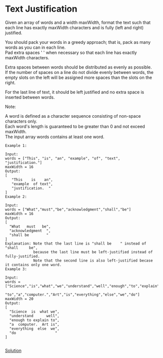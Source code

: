# Text Justification

Given an array of words and a width maxWidth, format the text such that each line has exactly maxWidth characters and is fully (left and right) justified.  

You should pack your words in a greedy approach; that is, pack as many words as you can in each line.  
Pad extra spaces ' ' when necessary so that each line has exactly maxWidth characters.

Extra spaces between words should be distributed as evenly as possible.  
If the number of spaces on a line do not divide evenly between words, the empty slots on the left will be assigned more spaces than the slots on the right.

For the last line of text, it should be left justified and no extra space is inserted between words.  

Note:  

A word is defined as a character sequence consisting of non-space characters only.  
Each word's length is guaranteed to be greater than 0 and not exceed maxWidth.  
The input array words contains at least one word.  

``` 
Example 1:

Input:
words = ["This", "is", "an", "example", "of", "text", "justification."]
maxWidth = 16
Output:
[
   "This    is    an",
   "example  of text",
   "justification.  "
]
Example 2:

Input:
words = ["What","must","be","acknowledgment","shall","be"]
maxWidth = 16
Output:
[
  "What   must   be",
  "acknowledgment  ",
  "shall be        "
]
Explanation: Note that the last line is "shall be    " instead of "shall     be",
             because the last line must be left-justified instead of fully-justified.
             Note that the second line is also left-justified becase it contains only one word.
Example 3:

Input:
words = ["Science","is","what","we","understand","well","enough","to","explain",
         "to","a","computer.","Art","is","everything","else","we","do"]
maxWidth = 20
Output:
[
  "Science  is  what we",
  "understand      well",
  "enough to explain to",
  "a  computer.  Art is",
  "everything  else  we",
  "do                  "
]


```

[Solution](./src/Main.java)